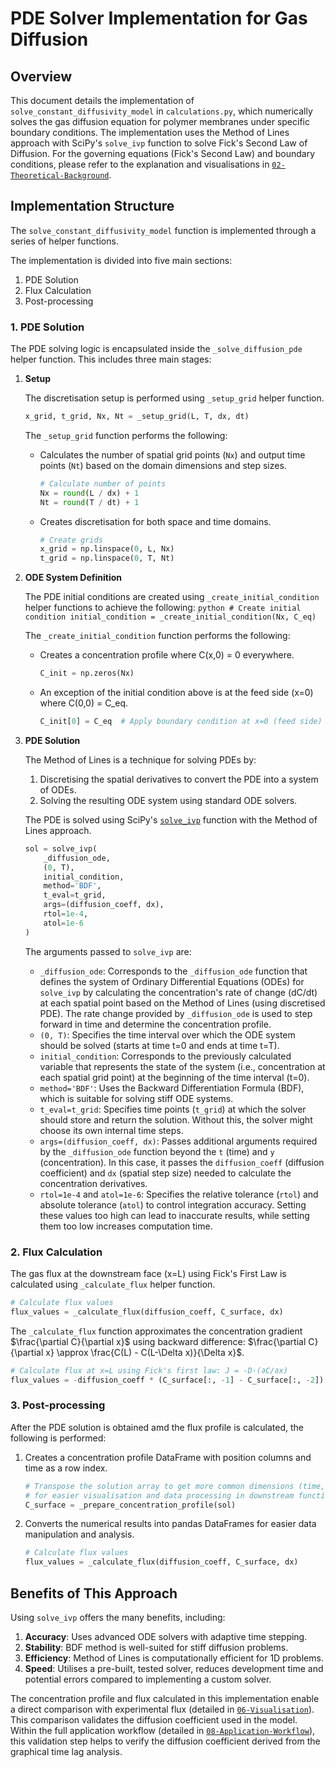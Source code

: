 # PDE Solver Implementation for Gas Diffusion

## Overview

This document details the implementation of `solve_constant_diffusivity_model` in `calculations.py`, which numerically solves the gas diffusion equation for polymer membranes under specific boundary conditions. The implementation uses the Method of Lines approach with SciPy's `solve_ivp` function to solve Fick's Second Law of Diffusion. For the governing equations (Fick's Second Law) and boundary conditions, please refer to the explanation and visualisations in [`02-Theoretical-Background`](02-Theoretical-Background.md).

## Implementation Structure

The `solve_constant_diffusivity_model` function is implemented through a series of helper functions.

The implementation is divided into five main sections:

1. PDE Solution
2. Flux Calculation
3. Post-processing

### 1. PDE Solution

The PDE solving logic is encapsulated inside the `_solve_diffusion_pde` helper function. This includes three main stages:

1. **Setup**

    The discretisation setup is performed using `_setup_grid` helper function.
    ```python
    x_grid, t_grid, Nx, Nt = _setup_grid(L, T, dx, dt)
    ```
    
    The `_setup_grid` function performs the following:

    - Calculates the number of spatial grid points (`Nx`) and output time points (`Nt`) based on the domain dimensions and step sizes.
        ```python
        # Calculate number of points
        Nx = round(L / dx) + 1
        Nt = round(T / dt) + 1
        ```

    - Creates discretisation for both space and time domains.
        ```python
        # Create grids
        x_grid = np.linspace(0, L, Nx)
        t_grid = np.linspace(0, T, Nt)    
        ```


2. **ODE System Definition**

    The PDE initial conditions are created using `_create_initial_condition` helper functions to achieve the following:
        ```python
        # Create initial condition
        initial_condition = _create_initial_condition(Nx, C_eq)
        ```

    The `_create_initial_condition` function performs the following:

    - Creates a concentration profile where C(x,0) = 0 everywhere.
        ```python
        C_init = np.zeros(Nx)
        ```

    - An exception of the initial condition above is at the feed side (x=0) where C(0,0) = C_eq.
        ```python
        C_init[0] = C_eq  # Apply boundary condition at x=0 (feed side)
        ```

3. **PDE Solution**
    
    The Method of Lines is a technique for solving PDEs by:

    1. Discretising the spatial derivatives to convert the PDE into a system of ODEs.
    2. Solving the resulting ODE system using standard ODE solvers.
    
    The PDE is solved using SciPy's [`solve_ivp`](https://docs.scipy.org/doc/scipy/reference/generated/scipy.integrate.solve_ivp.html) function with the Method of Lines approach.

    ```python
    sol = solve_ivp(
        _diffusion_ode,
        (0, T),
        initial_condition,
        method='BDF',
        t_eval=t_grid,
        args=(diffusion_coeff, dx),
        rtol=1e-4,
        atol=1e-6
    )
    ```

    The arguments passed to `solve_ivp` are:
    
    - `_diffusion_ode`: Corresponds to the `_diffusion_ode` function that defines the system of Ordinary Differential Equations (ODEs) for `solve_ivp` by calculating the concentration's rate of change (dC/dt) at each spatial point based on the Method of Lines (using discretised PDE). The rate change provided by `_diffusion_ode` is used to step forward in time and determine the concentration profile.
    - `(0, T)`: Specifies the time interval over which the ODE system should be solved (starts at time t=0 and ends at time t=T).
    - `initial_condition`: Corresponds to the previously calculated variable that represents the state of the system (i.e., concentration at each spatial grid point) at the beginning of the time interval (t=0).
    - `method='BDF'`: Uses the Backward Differentiation Formula (BDF), which is suitable for solving stiff ODE systems.
    - `t_eval=t_grid`: Specifies time points (`t_grid`) at which the solver should store and return the solution. Without this, the solver might choose its own internal time steps.
    - `args=(diffusion_coeff, dx)`: Passes additional arguments required by the `_diffusion_ode` function beyond the `t` (time) and `y` (concentration). In this case, it passes the `diffusion_coeff` (diffusion coefficient) and `dx` (spatial step size) needed to calculate the concentration derivatives.
    - `rtol=1e-4` and `atol=1e-6`: Specifies the relative tolerance (`rtol`) and absolute tolerance (`atol`) to control integration accuracy. Setting these values too high can lead to inaccurate results, while setting them too low increases computation time.

### 2. Flux Calculation

The gas flux at the downstream face (x=L) using Fick's First Law is calculated using `_calculate_flux` helper function.

```python
# Calculate flux values
flux_values = _calculate_flux(diffusion_coeff, C_surface, dx)
```

The `_calculate_flux` function approximates the concentration gradient $\frac{\partial C}{\partial x}$ using backward difference: $\frac{\partial C}{\partial x} \approx \frac{C(L) - C(L-\Delta x)}{\Delta x}$.

```python
# Calculate flux at x=L using Fick's first law: J = -D·(∂C/∂x)
flux_values = -diffusion_coeff * (C_surface[:, -1] - C_surface[:, -2]) / dx
```

### 3. Post-processing

After the PDE solution is obtained amd the flux profile is calculated, the following is performed:

1. Creates a concentration profile DataFrame with position columns and time as a row index.
    ```python
    # Transpose the solution array to get more common dimensions (time, position) instead of (position, time)
    # for easier visualisation and data processing in downstream functions
    C_surface = _prepare_concentration_profile(sol)
    ```

2. Converts the numerical results into pandas DataFrames for easier data manipulation and analysis.
    ```python
    # Calculate flux values
    flux_values = _calculate_flux(diffusion_coeff, C_surface, dx)
    ```

## Benefits of This Approach

Using `solve_ivp` offers the many benefits, including:

1. **Accuracy**: Uses advanced ODE solvers with adaptive time stepping.
2. **Stability**: BDF method is well-suited for stiff diffusion problems.
3. **Efficiency**: Method of Lines is computationally efficient for 1D problems.
4.  **Speed**: Utilises a pre-built, tested solver, reduces development time and potential errors compared to implementing a custom solver.

The concentration profile and flux calculated in this implementation enable a direct comparison with experimental flux (detailed in  [`06-Visualisation`](06-Visualisation.md)). This comparison validates the diffusion coefficient used in the model. Within the full application workflow (detailed in [`08-Application-Workflow`](08-Application-Workflow.md)), this validation step helps to verify the diffusion coefficient derived from the graphical time lag analysis.